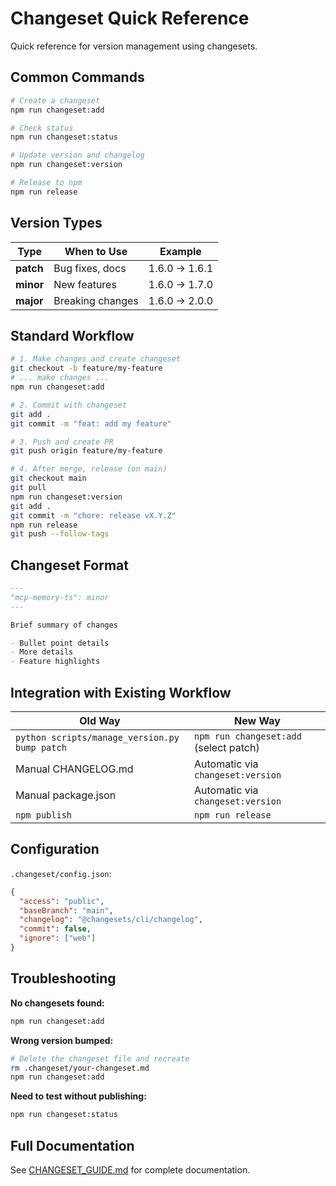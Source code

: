 # Changeset Quick Reference

Quick reference for version management using changesets.

## Common Commands

```bash
# Create a changeset
npm run changeset:add

# Check status
npm run changeset:status

# Update version and changelog
npm run changeset:version

# Release to npm
npm run release
```

## Version Types

| Type | When to Use | Example |
|------|-------------|---------|
| **patch** | Bug fixes, docs | 1.6.0 → 1.6.1 |
| **minor** | New features | 1.6.0 → 1.7.0 |
| **major** | Breaking changes | 1.6.0 → 2.0.0 |

## Standard Workflow

```bash
# 1. Make changes and create changeset
git checkout -b feature/my-feature
# ... make changes ...
npm run changeset:add

# 2. Commit with changeset
git add .
git commit -m "feat: add my feature"

# 3. Push and create PR
git push origin feature/my-feature

# 4. After merge, release (on main)
git checkout main
git pull
npm run changeset:version
git add .
git commit -m "chore: release vX.Y.Z"
npm run release
git push --follow-tags
```

## Changeset Format

```markdown
---
"mcp-memory-ts": minor
---

Brief summary of changes

- Bullet point details
- More details
- Feature highlights
```

## Integration with Existing Workflow

| Old Way | New Way |
|---------|---------|
| `python scripts/manage_version.py bump patch` | `npm run changeset:add` (select patch) |
| Manual CHANGELOG.md | Automatic via `changeset:version` |
| Manual package.json | Automatic via `changeset:version` |
| `npm publish` | `npm run release` |

## Configuration

`.changeset/config.json`:
```json
{
  "access": "public",
  "baseBranch": "main",
  "changelog": "@changesets/cli/changelog",
  "commit": false,
  "ignore": ["web"]
}
```

## Troubleshooting

**No changesets found:**
```bash
npm run changeset:add
```

**Wrong version bumped:**
```bash
# Delete the changeset file and recreate
rm .changeset/your-changeset.md
npm run changeset:add
```

**Need to test without publishing:**
```bash
npm run changeset:status
```

## Full Documentation

See [CHANGESET_GUIDE.md](./CHANGESET_GUIDE.md) for complete documentation.
